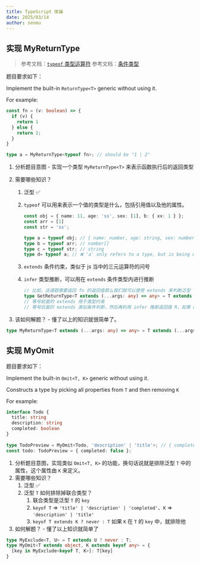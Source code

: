 ```yaml
---
title: TypeScript 体操
date: 2025/03/14
author: senmu
---
```


## 实现 MyReturnType

> 参考文档：[`typeof` 类型运算符](https://www.typescriptlang.org/docs/handbook/2/typeof-types.html)
> 参考文档：[条件类型](https://www.typescriptlang.org/docs/handbook/2/conditional-types.html#inferring-within-conditional-types)

题目要求如下：

Implement the built-in `ReturnType<T>` generic without using it.

For example:

```ts
const fn = (v: boolean) => {
  if (v) {
    return 1
  } else {
    return 2;
  }
}

type a = MyReturnType<typeof fn>; // should be "1 | 2"
```

1. 分析题目意图 - 实现一个类型 `MyReturnType<T>` 来表示函数执行后的返回类型
2. 需要哪些知识？
   1. 泛型 ✅
   2. `typeof` 可以用来表示一个值的类型是什么，包括引用值以及他的属性。

      ```ts
      const obj = { name: 11, age: 'ss', sex: [1], b: { xx: 1 } };
      const arr = [1]
      const str = 'ss';

      type a = typeof obj; // { name: number, age: string, sex: number[], b: { xx: number }}
      type b = typeof arr; // number[]
      type c = typeof str; // string
      type d= typeof a; // ❌ 'a' only refers to a type, but is being used as a value here.
      ```

   3. `extends` 条件约束，类似于 js 当中的三元运算符的问号
   4. `infer` 类型推断，可以用在 `extends` 条件类型内进行推断

      ```ts
      // 比如，这道题需要返回 fn 的返回值那么我们就可以使用 extends 来判断泛型 T 是否是函数，然后再推断返回值
      type GetReturnType<T extends (...args: any) => any> = T extends (...args: any) => infer R ? R : any;
      // 等号前面的 extends 用于类型约束
      // 等号后面的 extends 类似条件判断，然后再利用 infer 推断返回值 R，如果 R 存在就返回 R 的类型
      ```

3. 该如何解题？ - 懂了以上的知识就很简单了。

```ts
type MyReturnType<T extends (...args: any) => any> = T extends (...args: any) => infer R ? R : any;
```

## 实现 MyOmit

题目要求如下：

Implement the built-in `Omit<T, K>` generic without using it.

Constructs a type by picking all properties from `T` and then removing `K`

For example:

```ts
interface Todo {
  title: string
  description: string
  completed: boolean
}
  
type TodoPreview = MyOmit<Todo, 'description' | 'title'>; // { completed: boolean }
const todo: TodoPreview = { completed: false };
```

1. 分析题目意图，实现类似 `Omit<T, K>` 的功能，换句话说就是排除泛型 `T` 中的属性，这个属性由 `K` 来定义。
2. 需要哪些知识？
   1. 泛型 ✅
   2. 泛型 `T` 如何排除掉联合类型？
      1. 联合类型是泛型 `T` 的 `key`
      2. `keyof T` => `'title' | 'description' | 'completed'`、`K` => `'description' | 'title'`
      3. `keyof T extends K ? never : T` 如果 `K` 在 `T` 的 `key` 中，就排除他
3. 如何解题？ - 懂了以上知识就简单了

```ts
type MyExclude<T, U> = T extends U ? never : T;
type MyOmit<T extends object, K extends keyof any> = {
  [key in MyExclude<keyof T, K>]: T[key]
}
```
